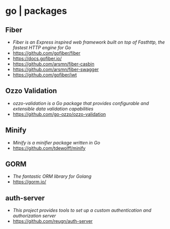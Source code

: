 # go | packages

## Fiber

- *Fiber is an Express inspired web framework built on top of Fasthttp, the fastest HTTP engine for Go*
- <https://github.com/gofiber/fiber>
- <https://docs.gofiber.io/>
- <https://github.com/arsmn/fiber-casbin>
- <https://github.com/arsmn/fiber-swagger>
- <https://github.com/gofiber/jwt>

## Ozzo Validation

- *ozzo-validation is a Go package that provides configurable and extensible data validation capabilities*
- <https://github.com/go-ozzo/ozzo-validation>

## Minify

- *Minify is a minifier package written in Go*
- <https://github.com/tdewolff/minify>

## GORM

- *The fantastic ORM library for Golang*
- <https://gorm.io/>

## auth-server

- *This project provides tools to set up a custom authentication and authorization server*
- <https://github.com/reugn/auth-server>